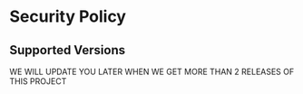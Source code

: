 # Security Policy

## Supported Versions

WE WILL UPDATE YOU LATER WHEN WE GET MORE THAN 2 RELEASES OF THIS PROJECT
